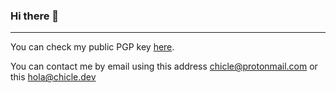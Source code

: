 ### Hi there 👋
---
You can check my public PGP  key [here](https://raw.githubusercontent.com/Eschiclers/Eschiclers/master/public.key).

You can contact me by email using this address [chicle@protonmail.com](mailto:chicle@protonmail.com) or this [hola@chicle.dev](mailto:hola@chicle.dev)

